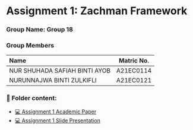 # Assignment 1: Zachman Framework
### Group Name: Group 18
### Group Members

| Name                                     | Matric No. |
| :---------------------------------------- | :-------------: |
| NUR SHUHADA SAFIAH BINTI AYOB            |A21EC0114      |
| NURUNNAJWA BINTI ZULKIFLI              |A21EC0121     |

### 📂 Folder content:
* [💻 Assignment 1 Academic Paper](https://github.com/mikhaiIy/Academic-Paper-EIS-2024/blob/main/Group%2018/Group%2018%20Zachman.pdf)
* [💻 Assignment 1  Slide Presentation](https://github.com/mikhaiIy/Academic-Paper-EIS-2024/blob/main/Group%201/Presentation%20SAP%20Group%201.pdf)


